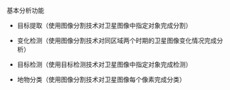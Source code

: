 基本分析功能

- 目标提取（使用图像分割技术对卫星图像中指定对象完成分割）

- 变化检测（使用图像分割技术对同区域两个时期的卫星图像变化情况完成分析）

- 目标检测（使用目标检测技术对卫星图像中指定对象完成检测）

- 地物分类（使用图像分割技术对卫星图像每个像素完成分类）

  